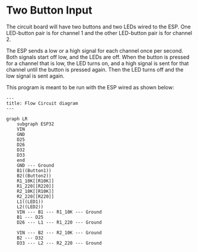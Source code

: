 # Two Button Input

The circuit board will have two buttons and two LEDs wired to the ESP. One LED-button pair is for channel 1 and the other LED-button pair is for channel 2.

The ESP sends a low or a high signal for each channel once per second. Both signals start off low, and the LEDs are off. When the button is pressed for a channel that is low, the LED turns on, and a high signal is sent for that channel until the button is pressed again. Then the LED turns off and the low signal is sent again.

This program is meant to be run with the ESP wired as shown below:


```mermaid
---
title: Flow Circuit diagram
---

graph LR
	subgraph ESP32
	VIN
	GND
	D25
	D26
	D32
	D33
	end
	GND --- Ground
	B1((Button1))
	B2((Button2))
	R1_10K[[R10K]]
	R1_220[[R220]]
	R2_10K[[R10K]]
	R2_220[[R220]]
	L1((LED1))
	L2((LED2))
	VIN --- B1 --- R1_10K --- Ground
	B1 --- D25
	D26 --- L1 --- R1_220 --- Ground

	VIN --- B2 --- R2_10K --- Ground
	B2 --- D32
	D33 --- L2 --- R2_220 --- Ground
```
